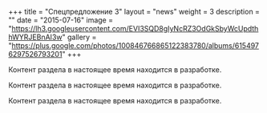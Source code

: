 +++
title = "Спецпредложение 3"
layout = "news"
weight = 3
description = ""
date = "2015-07-16"
image = "https://lh3.googleusercontent.com/EVI3SQD8gIyNcRZ3OdGkSbyWcUpdthhWYRJEBnAI3w"
gallery = "https://plus.google.com/photos/100846766865122383780/albums/6154976297526793201"
+++

Контент раздела в настоящее время находится в разработке.

<!--more-->

Контент раздела в настоящее время находится в разработке.

Контент раздела в настоящее время находится в разработке.
